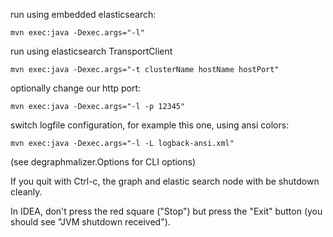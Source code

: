 
run using embedded elasticsearch:

	mvn exec:java -Dexec.args="-l"

run using elasticsearch TransportClient

	mvn exec:java -Dexec.args="-t clusterName hostName hostPort"

optionally change our http port:

	mvn exec:java -Dexec.args="-l -p 12345"

switch logfile configuration, for example this one, using ansi colors:

	mvn exec:java -Dexec.args="-l -L logback-ansi.xml"

(see degraphmalizer.Options for CLI options)

If you quit with Ctrl-c, the graph and elastic search node with be shutdown
cleanly.

In IDEA, don't press the red square ("Stop") but press the "Exit" button (you
should see "JVM shutdown received").
